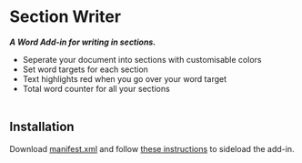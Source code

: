 # Section Writer
***A Word Add-in for writing in sections.***
- Seperate your document into sections with customisable colors
- Set word targets for each section
- Text highlights red when you go over your word target
- Total word counter for all your sections
<br></br>
## Installation
Download [manifest.xml](https://github.com/zachduffill/section-writer/blob/main/manifest.xml) and follow [these instructions](https://learn.microsoft.com/en-us/office/dev/add-ins/testing/create-a-network-shared-folder-catalog-for-task-pane-and-content-add-ins) to sideload the add-in.
